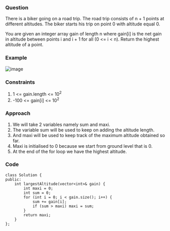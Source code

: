 **<h3>Question</h3>**

There is a biker going on a road trip. The road trip consists of n + 1 points at different altitudes. The biker starts his trip on point 0 with altitude equal 0.

You are given an integer array gain of length n where gain[i] is the net gain in altitude between points i​​​​​​ and i + 1 for all (0 <= i < n). Return the highest altitude of a point.

**<h3>Example</h3>**

![image](https://github.com/harshy1718/DSA-Fellowship-Problems/assets/129788726/18a87f9d-ebf7-47f1-9321-5539a7afed5b)

**<h3>Constraints</h3>**

1. 1 <= gain.length <= 10<sup>2</sup> 
1. -100 <= gain[i] <= 10<sup>2</sup>

**<h3>Approach</h3>**

1. We will take 2 variables namely sum and maxi.
2. The variable sum will be used to keep on adding the altitude length.
3. And maxi will be used to keep track of the maximum altitude obtained so far.
4. Maxi is initialised to 0 because we start from ground level that is 0.
5. At the end of the for loop we have the highest altitude.

**<h3>Code</h3>**

```
class Solution {
public:
    int largestAltitude(vector<int>& gain) {
        int maxi = 0;
        int sum = 0;
        for (int i = 0; i < gain.size(); i++) {
            sum += gain[i];
            if (sum > maxi) maxi = sum;
        }
        return maxi;
    }
};
```
